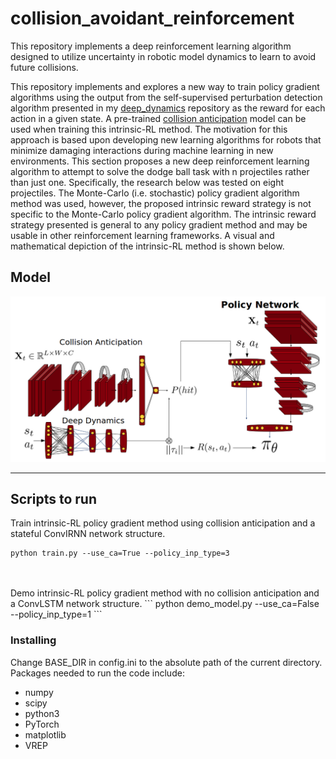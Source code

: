 # collision_avoidant_reinforcement
This repository implements a deep reinforcement learning algorithm designed to utilize uncertainty in robotic model dynamics to learn to avoid future collisions. <br/>

This repository implements and explores a new way to train policy gradient algorithms using the output from the self-supervised perturbation detection algorithm presented in my [deep_dynamics](https://github.com/trevor-richardson/deep_dynamics) repository as the reward for each action in a given state. A pre-trained [collision anticipation](https://github.com/trevor-richardson/collision_anticipation) model can be used when training this intrinsic-RL method. The motivation for this approach is based upon developing new learning algorithms for robots that minimize damaging interactions during machine learning in new environments. This section proposes a new deep reinforcement learning algorithm to attempt to solve the dodge ball task with n projectiles rather than just one. Specifically, the research below was tested on eight projectiles. The Monte-Carlo (i.e. stochastic) policy gradient algorithm method was used, however, the proposed intrinsic reward strategy is not specific to the Monte-Carlo policy gradient algorithm. The intrinsic reward strategy presented is general to any policy gradient method and may be usable in other reinforcement learning frameworks. A visual and mathematical depiction of the intrinsic-RL method is shown below.
<br/>

## Model
<img src="https://github.com/trevor-richardson/collision_avoidant_reinforcement/blob/master/visualizations/deep_intrinsic_rl.png" width="950">

---
## Scripts to run
Train intrinsic-RL policy gradient method using collision anticipation and a stateful ConvIRNN network structure.
```
python train.py --use_ca=True --policy_inp_type=3
```
<br/>
<br/>
Demo intrinsic-RL policy gradient method with no collision anticipation and a ConvLSTM network structure.
```
python demo_model.py --use_ca=False --policy_inp_type=1
```

### Installing
Change BASE_DIR in config.ini to the absolute path of the current directory. <br/>
Packages needed to run the code include:
* numpy
* scipy
* python3
* PyTorch
* matplotlib
* VREP
